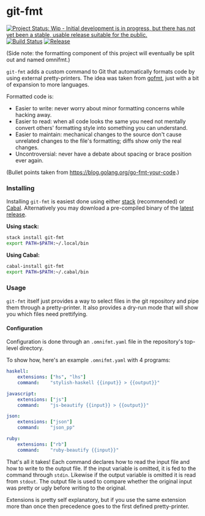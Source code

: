 # git-fmt

[![Project Status: Wip - Initial development is in progress, but there has not yet been a stable, usable release suitable for the public.](http://www.repostatus.org/badges/1.0.0/wip.svg)](http://www.repostatus.org/#wip)
[![Build Status](https://travis-ci.org/hjwylde/git-fmt.svg?branch=master)](https://travis-ci.org/hjwylde/git-fmt)
[![Release](https://img.shields.io/github/release/hjwylde/git-fmt.svg)](https://github.com/hjwylde/git-fmt/releases/latest)

(Side note: the formatting component of this project will eventually be split out and named omnifmt.)

`git-fmt` adds a custom command to Git that automatically formats code by using external
    pretty-printers.
The idea was taken from [gofmt](https://golang.org/cmd/gofmt/), just with a bit of expansion to more
    languages.

Formatted code is:

* Easier to write: never worry about minor formatting concerns while hacking away.
* Easier to read: when all code looks the same you need not mentally convert others' formatting
  style into something you can understand.
* Easier to maintain: mechanical changes to the source don't cause unrelated changes to the file's
  formatting; diffs show only the real changes.
* Uncontroversial: never have a debate about spacing or brace position ever again.

(Bullet points taken from https://blog.golang.org/go-fmt-your-code.)

### Installing

Installing `git-fmt` is easiest done using either
    [stack](https://github.com/commercialhaskell/stack) (recommended) or
    [Cabal](https://github.com/haskell/cabal).
Alternatively you may download a pre-compiled binary of the
    [latest release](https://github.com/hjwylde/git-fmt/releases/latest).

**Using stack:**

```bash
stack install git-fmt
export PATH=$PATH:~/.local/bin
```

**Using Cabal:**

```bash
cabal-install git-fmt
export PATH=$PATH:~/.cabal/bin
```

### Usage

`git-fmt` itself just provides a way to select files in the git repository and pipe them through a
    pretty-printer.
It also provides a dry-run mode that will show you which files need prettifying.

#### Configuration

Configuration is done through an `.omnifmt.yaml` file in the repository's top-level directory.

To show how, here's an example `.omnifmt.yaml` with 4 programs:
```yaml
haskell:
    extensions: ["hs", "lhs"]
    command:    "stylish-haskell {{input}} > {{output}}"

javascript:
    extensions: ["js"]
    command:    "js-beautify {{input}} > {{output}}"

json:
    extensions: ["json"]
    command:    "json_pp"

ruby:
    extensions: ["rb"]
    command:    "ruby-beautify {{input}}"
```

That's all it takes!
Each command declares how to read the input file and how to write to the output file.
If the input variable is omitted, it is fed to the command through `stdin`.
Likewise if the output variable is omitted it is read from `stdout`.
The output file is used to compare whether the original input was pretty or ugly before writing
    to the original.

Extensions is pretty self explanatory, but if you use the same extension more than once then
    precedence goes to the first defined pretty-printer.

